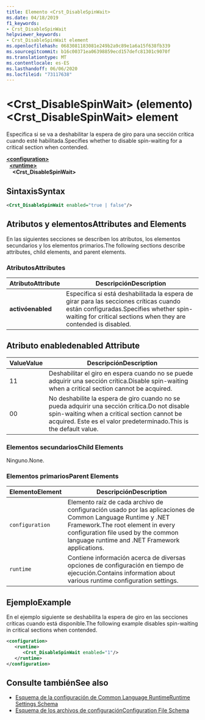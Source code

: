 ```yaml
---
title: Elemento <Crst_DisableSpinWait>
ms.date: 04/18/2019
f1_keywords:
- Crst_DisableSpinWait
helpviewer_keywords:
- Crst_DisableSpinWait element
ms.openlocfilehash: 0683081183081e249b2a9c89e1a6a15f638fb339
ms.sourcegitcommit: b16c00371ea06398859ecd157defc81301c9070f
ms.translationtype: MT
ms.contentlocale: es-ES
ms.lasthandoff: 06/06/2020
ms.locfileid: "73117638"
---
```

# <a name="crst_disablespinwait-element"></a><span data-ttu-id="dc999-102">\<Crst_DisableSpinWait> (elemento)</span><span class="sxs-lookup"><span data-stu-id="dc999-102">\<Crst_DisableSpinWait> element</span></span>

<span data-ttu-id="dc999-103">Especifica si se va a deshabilitar la espera de giro para una sección crítica cuando esté habilitada.</span><span class="sxs-lookup"><span data-stu-id="dc999-103">Specifies whether to disable spin-waiting for a critical section when contended.</span></span>  
  
[**\<configuration>**](../configuration-element.md)\
&nbsp;&nbsp;[**\<runtime>**](runtime-element.md)\
&nbsp;&nbsp;&nbsp;&nbsp;**\<Crst_DisableSpinWait>**  
  
## <a name="syntax"></a><span data-ttu-id="dc999-104">Sintaxis</span><span class="sxs-lookup"><span data-stu-id="dc999-104">Syntax</span></span>  
  
```xml  
<Crst_DisableSpinWait enabled="true | false"/>  
```  
  
## <a name="attributes-and-elements"></a><span data-ttu-id="dc999-105">Atributos y elementos</span><span class="sxs-lookup"><span data-stu-id="dc999-105">Attributes and Elements</span></span>

<span data-ttu-id="dc999-106">En las siguientes secciones se describen los atributos, los elementos secundarios y los elementos primarios.</span><span class="sxs-lookup"><span data-stu-id="dc999-106">The following sections describe attributes, child elements, and parent elements.</span></span>  
  
### <a name="attributes"></a><span data-ttu-id="dc999-107">Atributos</span><span class="sxs-lookup"><span data-stu-id="dc999-107">Attributes</span></span>  
  
|<span data-ttu-id="dc999-108">Atributo</span><span class="sxs-lookup"><span data-stu-id="dc999-108">Attribute</span></span>|<span data-ttu-id="dc999-109">Descripción</span><span class="sxs-lookup"><span data-stu-id="dc999-109">Description</span></span>|  
|---------------|-----------------|  
|<span data-ttu-id="dc999-110">**activó**</span><span class="sxs-lookup"><span data-stu-id="dc999-110">**enabled**</span></span>|<span data-ttu-id="dc999-111">Especifica si está deshabilitada la espera de girar para las secciones críticas cuando están configuradas.</span><span class="sxs-lookup"><span data-stu-id="dc999-111">Specifies whether spin-waiting for critical sections when they are contended is disabled.</span></span>|  
  
## <a name="enabled-attribute"></a><span data-ttu-id="dc999-112">Atributo enabled</span><span class="sxs-lookup"><span data-stu-id="dc999-112">enabled Attribute</span></span>  
  
|<span data-ttu-id="dc999-113">Value</span><span class="sxs-lookup"><span data-stu-id="dc999-113">Value</span></span>|<span data-ttu-id="dc999-114">Descripción</span><span class="sxs-lookup"><span data-stu-id="dc999-114">Description</span></span>|  
|-----------|-----------------|  
|<span data-ttu-id="dc999-115">1</span><span class="sxs-lookup"><span data-stu-id="dc999-115">1</span></span>|<span data-ttu-id="dc999-116">Deshabilitar el giro en espera cuando no se puede adquirir una sección crítica.</span><span class="sxs-lookup"><span data-stu-id="dc999-116">Disable spin-waiting when a critical section cannot be acquired.</span></span>|  
|<span data-ttu-id="dc999-117">0</span><span class="sxs-lookup"><span data-stu-id="dc999-117">0</span></span>|<span data-ttu-id="dc999-118">No deshabilite la espera de giro cuando no se pueda adquirir una sección crítica.</span><span class="sxs-lookup"><span data-stu-id="dc999-118">Do not disable spin-waiting when a critical section cannot be acquired.</span></span> <span data-ttu-id="dc999-119">Este es el valor predeterminado.</span><span class="sxs-lookup"><span data-stu-id="dc999-119">This is the default value.</span></span>|  
  
### <a name="child-elements"></a><span data-ttu-id="dc999-120">Elementos secundarios</span><span class="sxs-lookup"><span data-stu-id="dc999-120">Child Elements</span></span>  
 <span data-ttu-id="dc999-121">Ninguno.</span><span class="sxs-lookup"><span data-stu-id="dc999-121">None.</span></span>  
  
### <a name="parent-elements"></a><span data-ttu-id="dc999-122">Elementos primarios</span><span class="sxs-lookup"><span data-stu-id="dc999-122">Parent Elements</span></span>  
  
|<span data-ttu-id="dc999-123">Elemento</span><span class="sxs-lookup"><span data-stu-id="dc999-123">Element</span></span>|<span data-ttu-id="dc999-124">Descripción</span><span class="sxs-lookup"><span data-stu-id="dc999-124">Description</span></span>|  
|-------------|-----------------|  
|`configuration`|<span data-ttu-id="dc999-125">Elemento raíz de cada archivo de configuración usado por las aplicaciones de Common Language Runtime y .NET Framework.</span><span class="sxs-lookup"><span data-stu-id="dc999-125">The root element in every configuration file used by the common language runtime and .NET Framework applications.</span></span>|  
|`runtime`|<span data-ttu-id="dc999-126">Contiene información acerca de diversas opciones de configuración en tiempo de ejecución.</span><span class="sxs-lookup"><span data-stu-id="dc999-126">Contains information about various runtime configuration settings.</span></span>|  
  
## <a name="example"></a><span data-ttu-id="dc999-127">Ejemplo</span><span class="sxs-lookup"><span data-stu-id="dc999-127">Example</span></span>  

<span data-ttu-id="dc999-128">En el ejemplo siguiente se deshabilita la espera de giro en las secciones críticas cuando está disponible.</span><span class="sxs-lookup"><span data-stu-id="dc999-128">The following example disables spin-waiting in critical sections when contended.</span></span>  
  
```xml  
<configuration>  
   <runtime>  
      <Crst_DisableSpinWait enabled="1"/>  
   </runtime>  
</configuration>  
```  
  
## <a name="see-also"></a><span data-ttu-id="dc999-129">Consulte también</span><span class="sxs-lookup"><span data-stu-id="dc999-129">See also</span></span>

- [<span data-ttu-id="dc999-130">Esquema de la configuración de Common Language Runtime</span><span class="sxs-lookup"><span data-stu-id="dc999-130">Runtime Settings Schema</span></span>](index.md)
- [<span data-ttu-id="dc999-131">Esquema de los archivos de configuración</span><span class="sxs-lookup"><span data-stu-id="dc999-131">Configuration File Schema</span></span>](../index.md)
